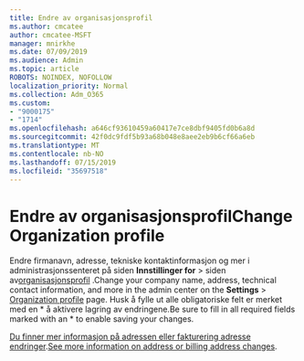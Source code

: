 ```yaml
---
title: Endre av organisasjonsprofil
ms.author: cmcatee
author: cmcatee-MSFT
manager: mnirkhe
ms.date: 07/09/2019
ms.audience: Admin
ms.topic: article
ROBOTS: NOINDEX, NOFOLLOW
localization_priority: Normal
ms.collection: Adm_O365
ms.custom:
- "9000175"
- "1714"
ms.openlocfilehash: a646cf93610459a60417e7ce8dbf9405fd0b6a8d
ms.sourcegitcommit: 42f0dc9fdf5b93a68b048e8aee2eb9b6cf66a6eb
ms.translationtype: MT
ms.contentlocale: nb-NO
ms.lasthandoff: 07/15/2019
ms.locfileid: "35697518"
---
```

# <a name="change-organization-profile"></a><span data-ttu-id="15c88-102">Endre av organisasjonsprofil</span><span class="sxs-lookup"><span data-stu-id="15c88-102">Change Organization profile</span></span>

<span data-ttu-id="15c88-103">Endre firmanavn, adresse, tekniske kontaktinformasjon og mer i administrasjonssenteret på siden **Innstillinger for** > siden av[organisasjonsprofil](https://go.microsoft.com/fwlink/p/?linkid=2067339) .</span><span class="sxs-lookup"><span data-stu-id="15c88-103">Change your company name, address, technical contact information, and more in the admin center on the **Settings** > [Organization profile](https://go.microsoft.com/fwlink/p/?linkid=2067339) page.</span></span>
<span data-ttu-id="15c88-104">Husk å fylle ut alle obligatoriske felt er merket med en \* å aktivere lagring av endringene.</span><span class="sxs-lookup"><span data-stu-id="15c88-104">Be sure to fill in all required fields marked with an \* to enable saving your changes.</span></span>

<span data-ttu-id="15c88-105">[Du finner mer informasjon på adressen eller fakturering adresse endringer](https://docs.microsoft.com/en-us/office365/admin/manage/change-address-contact-and-more).</span><span class="sxs-lookup"><span data-stu-id="15c88-105">[See more information on address or billing address changes](https://docs.microsoft.com/en-us/office365/admin/manage/change-address-contact-and-more).</span></span>
